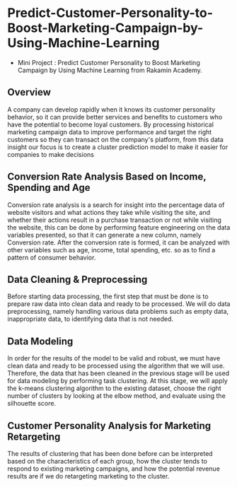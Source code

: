 # Predict-Customer-Personality-to-Boost-Marketing-Campaign-by-Using-Machine-Learning
- Mini Project : Predict Customer Personality to Boost Marketing Campaign by Using Machine Learning from Rakamin Academy.

## Overview
A company can develop rapidly when it knows its customer personality behavior, so it can provide better services and benefits to customers who have the potential to become loyal customers. By processing historical marketing campaign data to improve performance and target the right customers so they can transact on the company's platform, from this data insight our focus is to create a cluster prediction model to make it easier for companies to make decisions

## Conversion Rate Analysis Based on Income, Spending and Age
Conversion rate analysis is a search for insight into the percentage data of website visitors and what actions they take while visiting the site, and whether their actions result in a purchase transaction or not while visiting the website, this can be done by performing feature engineering on the data variables presented, so that it can generate a new column, namely Conversion rate.
After the conversion rate is formed, it can be analyzed with other variables such as age, income, total spending, etc. so as to find a pattern of consumer behavior.

## Data Cleaning & Preprocessing
Before starting data processing, the first step that must be done is to prepare raw data into clean data and ready to be processed. We will do data preprocessing, namely handling various data problems such as empty data, inappropriate data, to identifying data that is not needed.

## Data Modeling
In order for the results of the model to be valid and robust, we must have clean data and ready to be processed using the algorithm that we will use. Therefore, the data that has been cleaned in the previous stage will be used for data modeling by performing task clustering. At this stage, we will apply the k-means clustering algorithm to the existing dataset, choose the right number of clusters by looking at the elbow method, and evaluate using the silhouette score.

## Customer Personality Analysis for Marketing Retargeting
The results of clustering that has been done before can be interpreted based on the characteristics of each group, how the cluster tends to respond to existing marketing campaigns, and how the potential revenue results are if we do retargeting marketing to the cluster.
